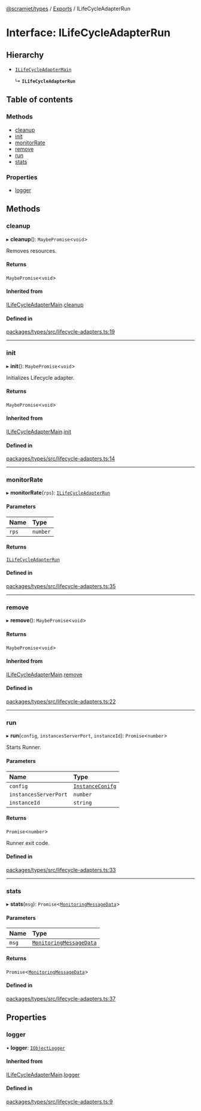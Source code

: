 [@scramjet/types](../README.md) / [Exports](../modules.md) / ILifeCycleAdapterRun

# Interface: ILifeCycleAdapterRun

## Hierarchy

- [`ILifeCycleAdapterMain`](ILifeCycleAdapterMain.md)

  ↳ **`ILifeCycleAdapterRun`**

## Table of contents

### Methods

- [cleanup](ILifeCycleAdapterRun.md#cleanup)
- [init](ILifeCycleAdapterRun.md#init)
- [monitorRate](ILifeCycleAdapterRun.md#monitorrate)
- [remove](ILifeCycleAdapterRun.md#remove)
- [run](ILifeCycleAdapterRun.md#run)
- [stats](ILifeCycleAdapterRun.md#stats)

### Properties

- [logger](ILifeCycleAdapterRun.md#logger)

## Methods

### cleanup

▸ **cleanup**(): `MaybePromise`<`void`\>

Removes resources.

#### Returns

`MaybePromise`<`void`\>

#### Inherited from

[ILifeCycleAdapterMain](ILifeCycleAdapterMain.md).[cleanup](ILifeCycleAdapterMain.md#cleanup)

#### Defined in

[packages/types/src/lifecycle-adapters.ts:19](https://github.com/scramjetorg/transform-hub/blob/HEAD/packages/types/src/lifecycle-adapters.ts#L19)

___

### init

▸ **init**(): `MaybePromise`<`void`\>

Initializes Lifecycle adapter.

#### Returns

`MaybePromise`<`void`\>

#### Inherited from

[ILifeCycleAdapterMain](ILifeCycleAdapterMain.md).[init](ILifeCycleAdapterMain.md#init)

#### Defined in

[packages/types/src/lifecycle-adapters.ts:14](https://github.com/scramjetorg/transform-hub/blob/HEAD/packages/types/src/lifecycle-adapters.ts#L14)

___

### monitorRate

▸ **monitorRate**(`rps`): [`ILifeCycleAdapterRun`](ILifeCycleAdapterRun.md)

#### Parameters

| Name | Type |
| :------ | :------ |
| `rps` | `number` |

#### Returns

[`ILifeCycleAdapterRun`](ILifeCycleAdapterRun.md)

#### Defined in

[packages/types/src/lifecycle-adapters.ts:35](https://github.com/scramjetorg/transform-hub/blob/HEAD/packages/types/src/lifecycle-adapters.ts#L35)

___

### remove

▸ **remove**(): `MaybePromise`<`void`\>

#### Returns

`MaybePromise`<`void`\>

#### Inherited from

[ILifeCycleAdapterMain](ILifeCycleAdapterMain.md).[remove](ILifeCycleAdapterMain.md#remove)

#### Defined in

[packages/types/src/lifecycle-adapters.ts:22](https://github.com/scramjetorg/transform-hub/blob/HEAD/packages/types/src/lifecycle-adapters.ts#L22)

___

### run

▸ **run**(`config`, `instancesServerPort`, `instanceId`): `Promise`<`number`\>

Starts Runner.

#### Parameters

| Name | Type |
| :------ | :------ |
| `config` | [`InstanceConifg`](../modules.md#instanceconifg) |
| `instancesServerPort` | `number` |
| `instanceId` | `string` |

#### Returns

`Promise`<`number`\>

Runner exit code.

#### Defined in

[packages/types/src/lifecycle-adapters.ts:33](https://github.com/scramjetorg/transform-hub/blob/HEAD/packages/types/src/lifecycle-adapters.ts#L33)

___

### stats

▸ **stats**(`msg`): `Promise`<[`MonitoringMessageData`](../modules.md#monitoringmessagedata)\>

#### Parameters

| Name | Type |
| :------ | :------ |
| `msg` | [`MonitoringMessageData`](../modules.md#monitoringmessagedata) |

#### Returns

`Promise`<[`MonitoringMessageData`](../modules.md#monitoringmessagedata)\>

#### Defined in

[packages/types/src/lifecycle-adapters.ts:37](https://github.com/scramjetorg/transform-hub/blob/HEAD/packages/types/src/lifecycle-adapters.ts#L37)

## Properties

### logger

• **logger**: [`IObjectLogger`](IObjectLogger.md)

#### Inherited from

[ILifeCycleAdapterMain](ILifeCycleAdapterMain.md).[logger](ILifeCycleAdapterMain.md#logger)

#### Defined in

[packages/types/src/lifecycle-adapters.ts:9](https://github.com/scramjetorg/transform-hub/blob/HEAD/packages/types/src/lifecycle-adapters.ts#L9)
